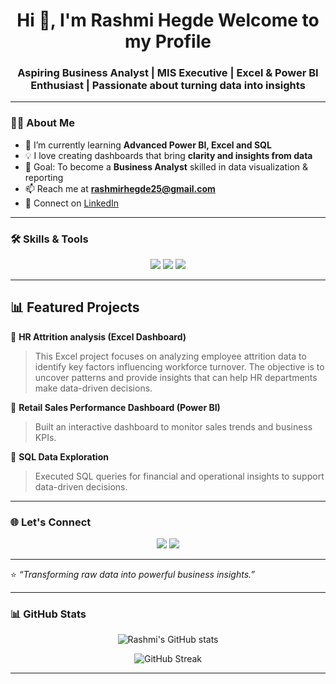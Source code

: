 <h1 align="center">Hi 👋, I'm Rashmi Hegde Welcome to my Profile</h1>
<h3 align="center">Aspiring Business Analyst | MIS Executive | Excel & Power BI Enthusiast | Passionate about turning data into insights</h3>

---

### 👩‍💻 About Me  
- 🌱 I’m currently learning **Advanced Power BI, Excel and SQL**  
- 💡 I love creating dashboards that bring **clarity and insights from data**  
- 🎯 Goal: To become a **Business Analyst** skilled in data visualization & reporting  
- 📫 Reach me at **rashmirhegde25@gmail.com**  
- 💼 Connect on [LinkedIn](https://www.linkedin.com/in/rashmi-hegde-949379343)

---

### 🛠️ Skills & Tools  
<p align="center">
  <img src="https://img.shields.io/badge/Excel-217346?style=for-the-badge&logo=microsoft-excel&logoColor=white" />
  <img src="https://img.shields.io/badge/Power%20BI-F2C811?style=for-the-badge&logo=powerbi&logoColor=black" />
  <img src="https://img.shields.io/badge/SQL-336791?style=for-the-badge&logo=postgresql&logoColor=white" />
</p>

---

## 📊 Featured Projects  
🔹 **HR Attrition analysis (Excel Dashboard)**  
> This Excel project focuses on analyzing employee attrition data to identify key factors influencing workforce turnover. The objective is to uncover patterns and provide insights that can help HR departments make data-driven decisions. 

🔹 **Retail Sales Performance Dashboard (Power BI)**  
> Built an interactive dashboard to monitor sales trends and business KPIs.  

🔹 **SQL Data Exploration**  
> Executed SQL queries for financial and operational insights to support data-driven decisions.  

---

### 🌐 Let's Connect  
<p align="center">
  <a href="https://www.linkedin.com/in/rashmi-hegde-949379343"><img src="https://img.shields.io/badge/LinkedIn-Rashmi%20Hegde-blue?style=for-the-badge&logo=linkedin"></a>
  <a href="mailto:rashmirhegde25@gmail.com"><img src="https://img.shields.io/badge/Email-Contact%20Me-orange?style=for-the-badge&logo=gmail"></a>
</p>

---

⭐️ *“Transforming raw data into powerful business insights.”*

---

### 📊 GitHub Stats  
<p align="center">
  <img src="https://github-readme-stats.vercel.app/api?username=rashmihegde&show_icons=true&theme=radical" alt="Rashmi's GitHub stats" />
</p>

<p align="center">
  <img src="https://github-readme-streak-stats.herokuapp.com/?user=rashmihegde&theme=radical" alt="GitHub Streak" />
</p>

---
